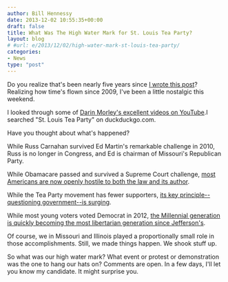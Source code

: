 ```yaml
---
author: Bill Hennessy
date: 2013-12-02 10:55:35+00:00
draft: false
title: What Was The High Water Mark for St. Louis Tea Party?
layout: blog
# #url: e/2013/12/02/high-water-mark-st-louis-tea-party/
categories:
- News
type: "post"
---
```


Do you realize that's been nearly five years since [I wrote this post](https://hennessysview.com/2009/02/22/st-louis-tea-party/)? Realizing how time's flown since 2009, I've been a little nostalgic this weekend.





I looked through some of [Darin Morley's excellent videos on YouTube](https://www.youtube.com/channel/UCcx81Rb7Y7iVOGbQGE7oGSA).I searched "St. Louis Tea Party" on duckduckgo.com.





Have you thought about what's happened?





While Russ Carnahan survived Ed Martin's remarkable challenge in 2010, Russ is no longer in Congress, and Ed is chairman of Missouri's Republican Party.





While Obamacare passed and survived a Supreme Court challenge, [most Americans are now openly hostile to both the law and its author](https://www.foxnews.com/politics/2013/11/20/how-low-can-go-obama-poll-numbers-drop-again/).





While the Tea Party movement has fewer supporters, [its key principle--questioning government--is surging](https://wallstcheatsheet.com/stocks/poll-americans-distrust-of-government-high.html/?a=viewall).





While most young voters voted Democrat in 2012, [the Millennial generation is quickly becoming the most libertarian generation since Jefferson's](https://www.thedailybeast.com/articles/2013/06/04/to-win-millenials-the-gop-needs-to-embrace-its-inner-libertarian.html).





Of course, we in Missouri and Illinois played a proportionally small role in those accomplishments. Still, we made things happen. We shook stuff up.





So what was our high water mark? What event or protest or demonstration was the one to hang our hats on? Comments are open. In a few days, I'll let you know my candidate. It might surprise you.



